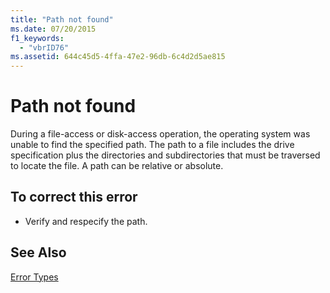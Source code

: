 ```yaml
---
title: "Path not found"
ms.date: 07/20/2015
f1_keywords: 
  - "vbrID76"
ms.assetid: 644c45d5-4ffa-47e2-96db-6c4d2d5ae815
---
```

# Path not found
During a file-access or disk-access operation, the operating system was unable to find the specified path. The path to a file includes the drive specification plus the directories and subdirectories that must be traversed to locate the file. A path can be relative or absolute.  
  
## To correct this error  
  
-   Verify and respecify the path.  
  
## See Also  
 [Error Types](../../../visual-basic/programming-guide/language-features/error-types.md)
